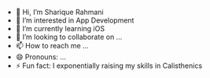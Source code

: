 - 👋 Hi, I’m Sharique Rahmani
- 👀 I’m interested in App Development
- 🌱 I’m currently learning iOS 
- 💞️ I’m looking to collaborate on ...
- 📫 How to reach me ...
- 😄 Pronouns: ...
- ⚡ Fun fact: I exponentially raising my skills in Calisthenics

<!---
StarkShelby/StarkShelby is a ✨ special ✨ repository because its `README.md` (this file) appears on your GitHub profile.
You can click the Preview link to take a look at your changes.
--->
